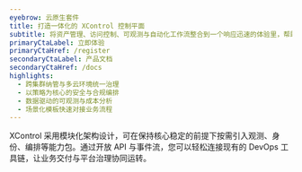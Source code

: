 ```yaml
---
eyebrow: 云原生套件
title: 打造一体化的 XControl 控制平面
subtitle: 将资产管理、访问控制、可观测与自动化工作流整合到一个响应迅速的体验里，帮助团队高效落地治理策略。
primaryCtaLabel: 立即体验
primaryCtaHref: /register
secondaryCtaLabel: 产品文档
secondaryCtaHref: /docs
highlights:
  - 跨集群纳管与多云环境统一治理
  - 以策略为核心的安全与合规编排
  - 数据驱动的可观测与成本分析
  - 场景化模板快速对接业务流程
---
```


XControl 采用模块化架构设计，可在保持核心稳定的前提下按需引入观测、身份、编排等能力包。通过开放 API 与事件流，您可以轻松连接现有的 DevOps 工具链，让业务交付与平台治理协同运转。
